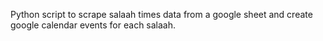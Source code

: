 Python script to scrape salaah times data from a google sheet and create google calendar events for each salaah.

